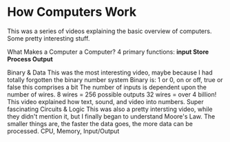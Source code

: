 # How Computers Work
This was a series of videos explaining the basic overview of computers. Some pretty interesting stuff.

What Makes a Computer a Computer?
4 primary functions:
**input
Store
Process
Output**

Binary & Data
This was the most interesting video, maybe because I had totally forgotten the binary number system
Binary is: 1 or 0, on or off, true or false
this comprises a bit
The number of inputs is dependent upon the number of wires.
8 wires = 256 possible outputs
32 wires = over 4 billion!
This video explained how text, sound, and video into numbers. Super fascinating
Circuits & Logic This was also a pretty intersting video, while they didn't mention it, but I finally began to understand Moore's Law. The smaller things are, the faster the data goes, the more data can be processed.
CPU, Memory, Input/Output
